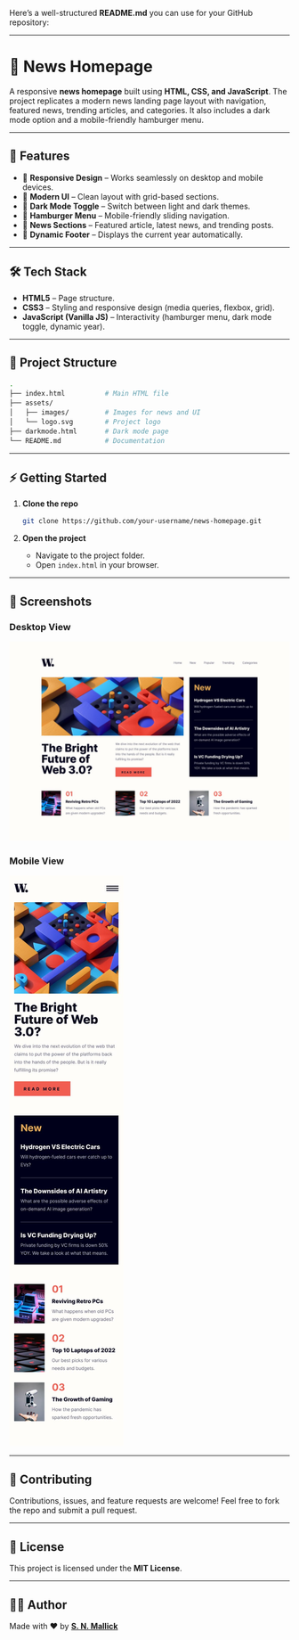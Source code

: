 Here’s a well-structured **README.md** you can use for your GitHub repository:

---

# 📰 News Homepage

A responsive **news homepage** built using **HTML, CSS, and JavaScript**. The project replicates a modern news landing page layout with navigation, featured news, trending articles, and categories. It also includes a dark mode option and a mobile-friendly hamburger menu.

---

## 🚀 Features

* 📱 **Responsive Design** – Works seamlessly on desktop and mobile devices.
* 🎨 **Modern UI** – Clean layout with grid-based sections.
* 🌙 **Dark Mode Toggle** – Switch between light and dark themes.
* 🍔 **Hamburger Menu** – Mobile-friendly sliding navigation.
* 📰 **News Sections** – Featured article, latest news, and trending posts.
* 📆 **Dynamic Footer** – Displays the current year automatically.

---

## 🛠️ Tech Stack

* **HTML5** – Page structure.
* **CSS3** – Styling and responsive design (media queries, flexbox, grid).
* **JavaScript (Vanilla JS)** – Interactivity (hamburger menu, dark mode toggle, dynamic year).

---

## 📂 Project Structure

```bash
.
├── index.html          # Main HTML file
├── assets/
│   ├── images/         # Images for news and UI
│   └── logo.svg        # Project logo
├── darkmode.html       # Dark mode page
└── README.md           # Documentation
```

---

## ⚡ Getting Started

1. **Clone the repo**

   ```bash
   git clone https://github.com/your-username/news-homepage.git
   ```

2. **Open the project**

   * Navigate to the project folder.
   * Open `index.html` in your browser.

---

## 📸 Screenshots

### Desktop View

![Desktop Screenshot](./assets/images/desktop-preview.png)

### Mobile View

![Mobile Screenshot](./assets/images/mobile-preview.png)

---

## 🤝 Contributing

Contributions, issues, and feature requests are welcome!
Feel free to fork the repo and submit a pull request.

---

## 📜 License

This project is licensed under the **MIT License**.

---

## 👨‍💻 Author

Made with ❤️ by [**S. N. Mallick**](https://github.com/snmallick2401)
